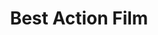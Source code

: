 ---
title: "Best Action Film"
edition: 2007
film: pirates-3.md
image: https://m.media-amazon.com/images/M/MV5BMWU3YjY1N2EtZDFjZS00ZDkwLWI4MmQtNDliMTIxNDhiNDY3XkEyXkFqcGdeQXVyNjQ4ODE4MzQ@._V1_FMjpg_UX1024_.jpg
type: award
weight: 15
---